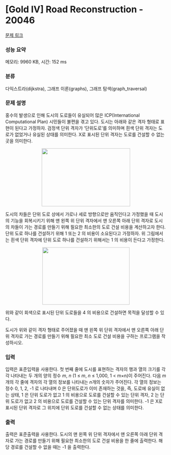 # [Gold IV] Road Reconstruction - 20046 

[문제 링크](https://www.acmicpc.net/problem/20046) 

### 성능 요약

메모리: 9960 KB, 시간: 152 ms

### 분류

다익스트라(dijkstra), 그래프 이론(graphs), 그래프 탐색(graph_traversal)

### 문제 설명

<p>홍수의 발생으로 인해 도시의 도로들이 유실되어 많은 ICP(International Computational Plan) 시민들이 불편을 겪고 있다. 도시는 아래와 같은 격자 형태로 표현이 된다고 가정하자. 검정색 단위 격자가 ‘단위도로’를 의미하며 흰색 단위 격자는 도로가 없었거나 유실된 상태를 의미한다. X로 표시된 단위 격자는 도로를 건설할 수 없는 곳을 의미한다.</p>

<p style="text-align: center;"><img alt="" src="https://upload.acmicpc.net/df7d65d1-1d60-4456-9c6e-a6803e331039/-/preview/" style="width: 277px; height: 181px;"></p>

<p>도시의 차들은 단위 도로 상에서 가로나 세로 방향으로만 움직인다고 가정했을 때 도시의 기능을 회복시키기 위해 맨 왼쪽 위 단위 격자에서 맨 오른쪽 아래 단위 격자로 도시의 차들이 가는 경로를 만들기 위해 필요한 최소한의 도로 건설 비용을 계산하고자 한다. 단위 도로 하나를 건설하기 위해 1 또는 2 의 비용이 소요된다고 가정하자. 위 그림에서는 흰색 단위 격자에 단위 도로 하나를 건설하기 위해서는 1 의 비용이 든다고 가정한다.</p>

<p style="text-align: center;"><img alt="" src="https://upload.acmicpc.net/d9529215-aabf-4b65-875a-94bd6752386c/-/preview/" style="width: 273px; height: 179px;"></p>

<p>위와 같이 회색으로 표시된 단위 도로들을 4 의 비용으로 건설하면 목적을 달성할 수 있다.</p>

<p>도시가 위와 같이 격자 형태로 주어졌을 때 맨 왼쪽 위 단위 격자에서 맨 오른쪽 아래 단위 격자로 가는 경로를 만들기 위해 필요한 최소 도로 건설 비용을 구하는 프로그램을 작성하시오.</p>

### 입력 

 <p>입력은 표준입력을 사용한다. 첫 번째 줄에 도시를 표현하는 격자의 행과 열의 크기를 각각 나타내는 두 개의 양의 정수 <em>m</em>, <em>n</em> (1 ≤ <em>m</em>, <em>n</em> ≤ 1,000, 1 < m×n)이 주어진다. 다음 <em>m</em>개의 각 줄에 격자의 각 열의 정보를 나타내는 <em>n</em>개의 숫자가 주어진다. 각 열의 정보는 정수 0, 1, 2, -1 로 나타내며 0 은 단위도로가 이미 존재하는 것을, 즉, 도로에 유실이 없는 상태, 1 은 단위 도로가 없고 1 의 비용으로 도로를 건설할 수 있는 단위 격자, 2 는 단위 도로가 없고 2 의 비용으로 도로를 건설할 수 있는 단위 격자를 의미한다. -1 은 X로 표시된 단위 격자로 그 위치에 단위 도로를 건설할 수 없는 상태를 의미한다.</p>

### 출력 

 <p>출력은 표준출력을 사용한다. 도시의 맨 왼쪽 위 단위 격자에서 맨 오른쪽 아래 단위 격자로 가는 경로를 만들기 위해 필요한 최소한의 도로 건설 비용을 한 줄에 출력한다. 해당 경로를 건설할 수 없을 때는 -1 을 출력한다.</p>

